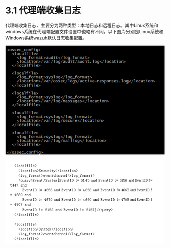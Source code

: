 # 3.1 代理端收集日志

代理端收集日志，主要分为两种类型：本地日志和远程日志。其中Linux系统和windows系统在代理端配置文件设置中也略有不同。以下图片分别是Linux系统和Windows系统wazuh默认日志收集配置。

![ linux&#x7CFB;&#x7EDF;wazuh&#x914D;&#x7F6E;&#x65E5;&#x5FD7;&#x6536;&#x96C6;](../../.gitbook/assets/clipboard%20%287%29.png)



![windows&#x7CFB;&#x7EDF;wazuh&#x914D;&#x7F6E;&#x65E5;&#x5FD7;&#x6536;&#x96C6;](../../.gitbook/assets/image%20%2842%29.png)

